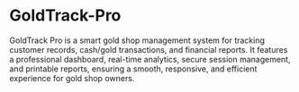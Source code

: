 # GoldTrack-Pro
GoldTrack Pro is a smart gold shop management system for tracking customer records, cash/gold transactions, and financial reports. It features a professional dashboard, real-time analytics, secure session management, and printable reports, ensuring a smooth, responsive, and efficient experience for gold shop owners.
